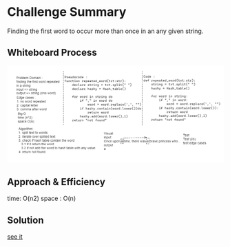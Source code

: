 # Challenge Summary
Finding the first word to occur more than once in an any given string.

## Whiteboard Process
![re](whitebord/repeated_word.PNG)

## Approach & Efficiency
time: O(n2)
space : O(n)
## Solution
[see it](hash_table/repeated_word.py)